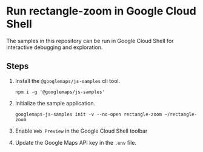 # Run rectangle-zoom in Google Cloud Shell

The samples in this repository can be run in Google Cloud Shell for interactive debugging and exploration.

## Steps

1. Install the `@googlemaps/js-samples` cli tool.

    ```
    npm i -g '@googlemaps/js-samples'
    ```
1. Initialize the sample application. 
    ```
    googlemaps-js-samples init -v --no-open rectangle-zoom ~/rectangle-zoom
    ```
1. Enable `Web Preview` in the Google Cloud Shell toolbar
1. Update the Google Maps API key in the `.env` file.
